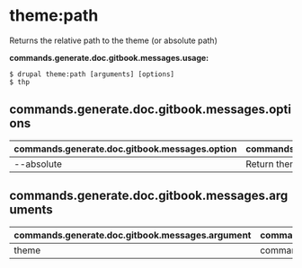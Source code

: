 # theme:path
Returns the relative path to the theme (or absolute path)

**commands.generate.doc.gitbook.messages.usage:**
```
$ drupal theme:path [arguments] [options]
$ thp  
```

## commands.generate.doc.gitbook.messages.options
commands.generate.doc.gitbook.messages.option | commands.generate.doc.gitbook.messages.details
-------|-------------
--absolute | Return theme absolute path

## commands.generate.doc.gitbook.messages.arguments
commands.generate.doc.gitbook.messages.argument | commands.generate.doc.gitbook.messages.details
---------|-------------
theme | commands.theme.path.arguments.theme
